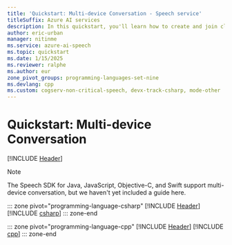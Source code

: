 ```yaml
---
title: 'Quickstart: Multi-device Conversation - Speech service'
titleSuffix: Azure AI services
description: In this quickstart, you'll learn how to create and join clients to a multi-device conversation by using the Speech SDK.
author: eric-urban
manager: nitinme
ms.service: azure-ai-speech
ms.topic: quickstart
ms.date: 1/15/2025
ms.reviewer: ralphe
ms.author: eur
zone_pivot_groups: programming-languages-set-nine
ms.devlang: cpp
ms.custom: cogserv-non-critical-speech, devx-track-csharp, mode-other
---
```


# Quickstart: Multi-device Conversation

[!INCLUDE [Header](../includes/quickstarts/multi-device-conversation/header.md)]

> [!NOTE]
> The Speech SDK for Java, JavaScript, Objective-C, and Swift support multi-device conversation, but we haven't yet included a guide here. 

::: zone pivot="programming-language-csharp"
[!INCLUDE [Header](../includes/quickstarts/multi-device-conversation/csharp/header.md)]
[!INCLUDE [csharp](../includes/quickstarts/multi-device-conversation/csharp/csharp.md)]
::: zone-end

::: zone pivot="programming-language-cpp"
[!INCLUDE [Header](../includes/quickstarts/multi-device-conversation/cpp/header.md)]
[!INCLUDE [cpp](../includes/quickstarts/multi-device-conversation/cpp/cpp.md)]
::: zone-end
